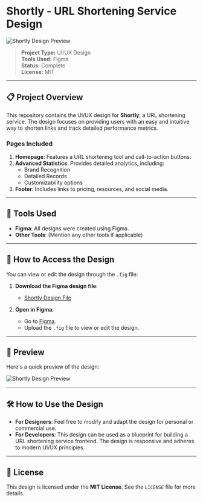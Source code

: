 # Shortly - URL Shortening Service Design

![Shortly Design Preview](path-to-your-screenshot.jpg)


> **Project Type:** UI/UX Design  
> **Tools Used:** Figma  
> **Status:** Complete  
> **License:** MIT

---

## 📋 Project Overview

This repository contains the UI/UX design for **Shortly**, a URL shortening service. The design focuses on providing users with an easy and intuitive way to shorten links and track detailed performance metrics.

### Pages Included

1. **Homepage**: Features a URL shortening tool and call-to-action buttons.
2. **Advanced Statistics**: Provides detailed analytics, including:
   - Brand Recognition
   - Detailed Records
   - Customizability options
3. **Footer**: Includes links to pricing, resources, and social media.

---

## 🔧 Tools Used

- **Figma**: All designs were created using Figma.  
- **Other Tools**: (Mention any other tools if applicable)

---

## 📂 How to Access the Design

You can view or edit the design through the `.fig` file:

1. **Download the Figma design file**:
   - [Shortly Design File](path-to-your-design-file.fig)

2. **Open in Figma**:
   - Go to [Figma](https://www.figma.com/).
   - Upload the `.fig` file to view or edit the design.

---

## 👀 Preview

Here's a quick preview of the design:

![Shortly Design Preview](path-to-your-screenshot.jpg)

---

## 🛠️ How to Use the Design

- **For Designers**: Feel free to modify and adapt the design for personal or commercial use.
- **For Developers**: This design can be used as a blueprint for building a URL shortening service frontend. The design is responsive and adheres to modern UI/UX principles.

---

## 📜 License

This design is licensed under the **MIT License**. See the `LICENSE` file for more details.
